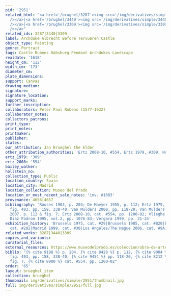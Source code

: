 ```yaml
---
pid: '2951'
related_html: "<a href='/brughel/3287'><img src='/img/derivatives/simple/3287/thumbnail.jpg'
  /></a>|<a href='/brughel/3440'><img src='/img/derivatives/simple/3440/thumbnail.jpg'
  /></a>|<a href='/brughel/3309'><img src='/img/derivatives/simple/3309/thumbnail.jpg'
  /></a>"
related_ids: 3287|3440|3309
label: Archduke Albrecht Before Tervueren Castle
object_type: Painting
genre: Portrait
tags: Castle Rubens Habsburg Pendant Archdukes Landscape
realdate: '1618'
height_cm: '112'
width_cm: '173'
diameter_cm: 
plate_dimensions: 
support: Canvas
drawing_medium: 
signature: 
signature_location: 
support_marks: 
further_inscription: 
collaborators: Peter Paul Rubens (1577-1632)
collaborator_notes: 
collectors_patrons: 
print_type: 
print_notes: 
printmaker: 
publisher: 
states: 
our_attribution: Jan Brueghel the Elder
other_attribution_authorities: 'Ertz 2008-10, #554, Ertz 1979, #309, Honig database'
ertz_1979: '309'
ertz_2008: '554'
bailey_walker: 
hollstein_no: 
collection_type: Public
location_country: Spain
location_city: Madrid
location_collection: Museo del Prado
location_or_most_recent_sale_notes: 'inv. #1683'
provenance: 4656|4657
bibliography: 'Rooses 1903, p. 204; De Maeyer 1955, p. 112; Ertz 1979, cat. #309,
  fig. 403, pp. 158, 338-40; Van Mulders 2000, pp. 118-20; Van Mulders in Brussels
  2007, p. 112 & fig. 7; Ertz 2008-10, cat. #554, pp. 1200-02; Vlieghe 1987, pp. 43-45;
  Diaz Padron 1995, vol.2, pp. 1076-83; Vergara 1999, pp. 21-24'
exhibition_history: 'Brussels 1975, cat. #29|Brussels 1985, cat. #B20|Brussels 1998,
  cat. #202|Madrid 1999, cat. #30|Los Angeles/The Hague 2006, cat. #9A, pp. 100-107'
related_works: 3287|3440|3309
copies_and_variants: 
curatorial_files: 
external_resources: https://www.museodelprado.es/coleccion/obra-de-arte/el-archiduque-alberto-de-austria/36dba607-3137-455f-9d0d-2b7d3b3a1c1b
biblio: "{% cite 9198 %} p. 204, {% cite 8428 %} p. 112, {% cite 9004 %} cat. #309,
  fig. 403, pp. 158, 338-40, {% cite 9454 %} pp. 118-20, {% cite 8212 %} p. 112 &
  fig. 7, {% cite 8900 %} cat. #554, pp. 1200-02"
order: '65'
layout: brueghel_item
collection: brueghel
thumbnail: img/derivatives/simple/2951/thumbnail.jpg
full: img/derivatives/simple/2951/full.jpg
---
```

